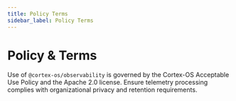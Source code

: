 ```yaml
---
title: Policy Terms
sidebar_label: Policy Terms
---
```


# Policy & Terms

Use of `@cortex-os/observability` is governed by the Cortex-OS Acceptable Use Policy and the Apache 2.0 license. Ensure telemetry processing complies with organizational privacy and retention requirements.
